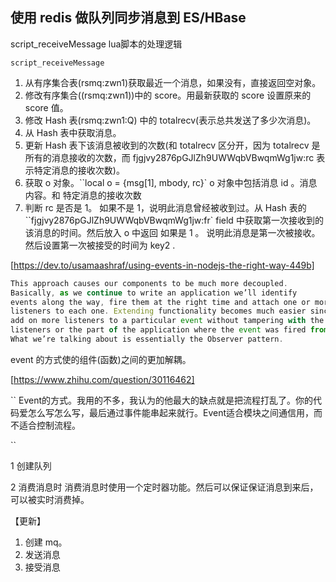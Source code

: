 ## 使用 redis 做队列同步消息到 ES/HBase


script_receiveMessage lua脚本的处理逻辑
```nashorn js
script_receiveMessage
```
1. 从有序集合表(rsmq:zwn1)获取最近一个消息，如果没有，直接返回空对象。
2. 修改有序集合((rsmq:zwn1))中的 score。用最新获取的 score 设置原来的 score 值。
3. 修改 Hash 表(rsmq:zwn1:Q) 中的 totalrecv(表示总共发送了多少次消息)。
4. 从 Hash 表中获取消息。
5. 更新 Hash 表下该消息被收到的次数(和 totalrecv 区分开，因为 totalrecv 是所有的消息接收的次数，而 fjgjvy2876pGJlZh9UWWqbVBwqmWg1jw:rc 表示特定消息的接收次数)。
6. 获取 o 对象。``local o = {msg[1], mbody, rc}` o 对象中包括消息 id 。消息内容。和 特定消息的接收次数
7. 判断 rc 是否是 1。
    如果不是 1，说明此消息曾经被收到过。从 Hash 表的 ``fjgjvy2876pGJlZh9UWWqbVBwqmWg1jw:fr` field 中获取第一次接收到的该消息的时间。然后放入 o 中返回
    如果是 1 。 说明此消息是第一次被接收。然后设置第一次被接受的时间为 key2 .


[https://dev.to/usamaashraf/using-events-in-nodejs-the-right-way-449b]

```js
This approach causes our components to be much more decoupled. 
Basically, as we continue to write an application we’ll identify 
events along the way, fire them at the right time and attach one or more event 
listeners to each one. Extending functionality becomes much easier since we can just 
add on more listeners to a particular event without tampering with the existing 
listeners or the part of the application where the event was fired from. 
What we’re talking about is essentially the Observer pattern.

```
event 的方式使的组件(函数)之间的更加解耦。

[https://www.zhihu.com/question/30116462]

``
Event的方式。我用的不多，我认为的他最大的缺点就是把流程打乱了。你的代码爱怎么写怎么写，最后通过事件能串起来就行。Event适合模块之间通信用，而不适合控制流程。

``



1 创建队列


2 消费消息时
消费消息时使用一个定时器功能。然后可以保证保证消息到来后，可以被实时消费掉。











【更新】
1. 创建 mq。
2. 发送消息
3. 接受消息
























